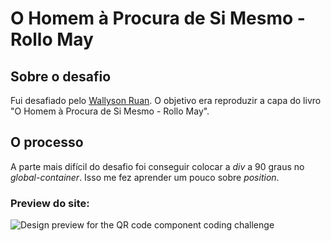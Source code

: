 # O Homem à Procura de Si Mesmo - Rollo May

## Sobre o desafio

Fui desafiado pelo [Wallyson Ruan](https://github.com/wallysonruanTW). O objetivo era reproduzir a capa do livro "O Homem à Procura de Si Mesmo - Rollo May".

## O processo

A parte mais difícil do desafio foi conseguir colocar a *div* a 90 graus no *global-container*. Isso me fez aprender um pouco sobre *position*.

### Preview do site:

![Design preview for the QR code component coding challenge](https://i.imgur.com/vY6qaGU.png)